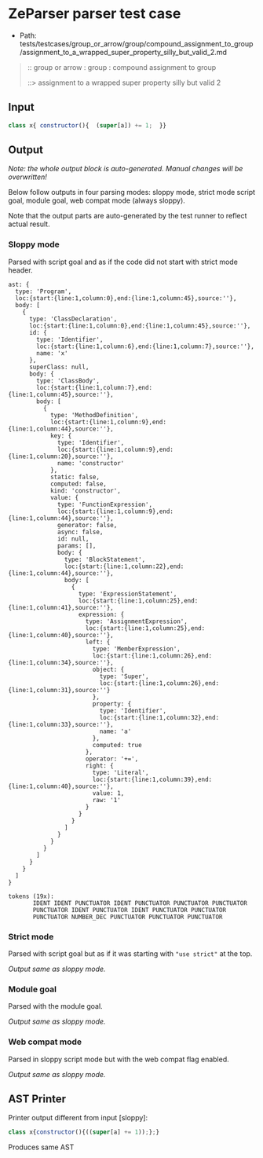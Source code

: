 # ZeParser parser test case

- Path: tests/testcases/group_or_arrow/group/compound_assignment_to_group/assignment_to_a_wrapped_super_property_silly_but_valid_2.md

> :: group or arrow : group : compound assignment to group
>
> ::> assignment to a wrapped super property silly but valid 2

## Input

`````js
class x{ constructor(){  (super[a]) += 1;  }}
`````

## Output

_Note: the whole output block is auto-generated. Manual changes will be overwritten!_

Below follow outputs in four parsing modes: sloppy mode, strict mode script goal, module goal, web compat mode (always sloppy).

Note that the output parts are auto-generated by the test runner to reflect actual result.

### Sloppy mode

Parsed with script goal and as if the code did not start with strict mode header.

`````
ast: {
  type: 'Program',
  loc:{start:{line:1,column:0},end:{line:1,column:45},source:''},
  body: [
    {
      type: 'ClassDeclaration',
      loc:{start:{line:1,column:0},end:{line:1,column:45},source:''},
      id: {
        type: 'Identifier',
        loc:{start:{line:1,column:6},end:{line:1,column:7},source:''},
        name: 'x'
      },
      superClass: null,
      body: {
        type: 'ClassBody',
        loc:{start:{line:1,column:7},end:{line:1,column:45},source:''},
        body: [
          {
            type: 'MethodDefinition',
            loc:{start:{line:1,column:9},end:{line:1,column:44},source:''},
            key: {
              type: 'Identifier',
              loc:{start:{line:1,column:9},end:{line:1,column:20},source:''},
              name: 'constructor'
            },
            static: false,
            computed: false,
            kind: 'constructor',
            value: {
              type: 'FunctionExpression',
              loc:{start:{line:1,column:9},end:{line:1,column:44},source:''},
              generator: false,
              async: false,
              id: null,
              params: [],
              body: {
                type: 'BlockStatement',
                loc:{start:{line:1,column:22},end:{line:1,column:44},source:''},
                body: [
                  {
                    type: 'ExpressionStatement',
                    loc:{start:{line:1,column:25},end:{line:1,column:41},source:''},
                    expression: {
                      type: 'AssignmentExpression',
                      loc:{start:{line:1,column:25},end:{line:1,column:40},source:''},
                      left: {
                        type: 'MemberExpression',
                        loc:{start:{line:1,column:26},end:{line:1,column:34},source:''},
                        object: {
                          type: 'Super',
                          loc:{start:{line:1,column:26},end:{line:1,column:31},source:''}
                        },
                        property: {
                          type: 'Identifier',
                          loc:{start:{line:1,column:32},end:{line:1,column:33},source:''},
                          name: 'a'
                        },
                        computed: true
                      },
                      operator: '+=',
                      right: {
                        type: 'Literal',
                        loc:{start:{line:1,column:39},end:{line:1,column:40},source:''},
                        value: 1,
                        raw: '1'
                      }
                    }
                  }
                ]
              }
            }
          }
        ]
      }
    }
  ]
}

tokens (19x):
       IDENT IDENT PUNCTUATOR IDENT PUNCTUATOR PUNCTUATOR PUNCTUATOR
       PUNCTUATOR IDENT PUNCTUATOR IDENT PUNCTUATOR PUNCTUATOR
       PUNCTUATOR NUMBER_DEC PUNCTUATOR PUNCTUATOR PUNCTUATOR
`````

### Strict mode

Parsed with script goal but as if it was starting with `"use strict"` at the top.

_Output same as sloppy mode._

### Module goal

Parsed with the module goal.

_Output same as sloppy mode._

### Web compat mode

Parsed in sloppy script mode but with the web compat flag enabled.

_Output same as sloppy mode._

## AST Printer

Printer output different from input [sloppy]:

````js
class x{constructor(){((super[a] += 1));};}
````

Produces same AST
